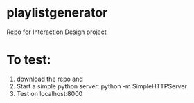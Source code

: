 # playlistgenerator
Repo for Interaction Design project

# To test:
1. download the repo and
2. Start a simple python server:
python -m SimpleHTTPServer
3. Test on localhost:8000
